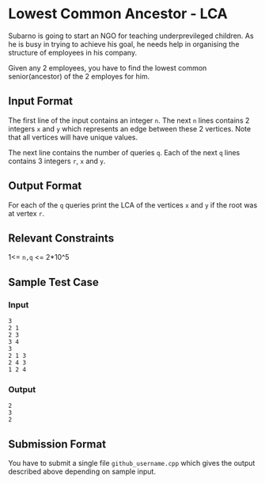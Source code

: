 # Lowest Common Ancestor - LCA

Subarno is going to start an NGO for teaching underprevileged children. As he is busy in trying to achieve his goal, he needs help in organising the structure of employees in his company. 

Given any 2 employees, you have to find the lowest common senior(ancestor) of the 2 employes for him. 


## Input Format

The first line of the input contains an integer ```n```. The next ```n``` lines contains 2 integers ```x``` and ```y``` which represents an edge between these 2 vertices. Note that all vertices will have unique values. 

The next line contains the number of queries ```q```. Each of the next ```q``` lines contains 3 integers ```r```, ```x``` and ```y```. 

## Output Format

For each of the ```q``` queries print the LCA of the vertices ```x``` and ```y``` if the root was at vertex ```r```. 

## Relevant Constraints

1<= ```n,q``` <= 2*10^5

## Sample Test Case

### Input

```
3
2 1
2 3
3 4
3
2 1 3
2 4 3
1 2 4 
```

### Output

```
2
3
2
```

## Submission Format

You have to submit a single file ```github_username.cpp``` which gives the output described above depending on sample input.
